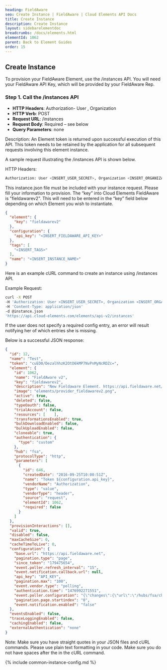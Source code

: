 ```yaml
---
heading: FieldAware
seo: Create Instance | FieldAware | Cloud Elements API Docs
title: Create Instance
description: Create Instance
layout: sidebarelementdoc
breadcrumbs: /docs/elements.html
elementId: 1062
parent: Back to Element Guides
order: 15
---
```


## Create Instance

To provision your FieldAware Element, use the /instances API.
You will need your FieldAware API Key, which will be provided by your FieldAware Rep.

### Step 1. Call the /instances API

* __HTTP Headers__: Authorization- User <user secret>, Organization <organization secret>
* __HTTP Verb__: POST
* __Request URL__: /instances
* __Request Body__: Required – see below
* __Query Parameters__: none

Description: An Element token is returned upon successful execution of this API. This token needs to be retained by the application for all subsequent requests involving this element instance.

A sample request illustrating the /instances API is shown below.

HTTP Headers:

```bash
Authorization: User <INSERT_USER_SECRET>, Organization <INSERT_ORGANIZATION_SECRET>

```
This instance.json file must be included with your instance request.  Please fill your information to provision.  The “key” into Cloud Elements FieldAware is "fieldawarev2".  This will need to be entered in the “key” field below depending on which Element you wish to instantiate.

```json
{
  "element": {
    "key": "fieldawarev2"
  },
  "configuration": {
    "api_key": "<INSERT_FIELDAWARE_API_KEY>"
  },
  "tags": [
    "<INSERT_TAGS>"
  ],
  "name": "<INSERT_INSTANCE_NAME>"
}
```

Here is an example cURL command to create an instance using /instances API.

Example Request:

```bash
curl -X POST
-H 'Authorization: User <INSERT_USER_SECRET>, Organization <INSERT_ORGANIZATION_SECRET>'
-H 'Content-Type: application/json'
-d @instance.json
'https://api.cloud-elements.com/elements/api-v2/instances'
```

If the user does not specify a required config entry, an error will result notifying her of which entries she is missing.

Below is a successful JSON response:

```json
{
  "id": 12,
  "name": "Test",
  "token": "cuED0/DezalhhzK2OtO6kMP7NvPnMyNcRDZc=",
  "element": {
    "id": 1062,
    "name": "FieldAware v2",
    "key": "fieldawarev2",
    "description": "New Fieldaware Element. https://api.fieldaware.net/doc/index.html",
    "image": "elements/provider_fieldawarev2.png",
    "active": true,
    "deleted": false,
    "typeOauth": false,
    "trialAccount": false,
    "resources": [    ],
    "transformationsEnabled": true,
    "bulkDownloadEnabled": false,
    "bulkUploadEnabled": false,
    "cloneable": true,
    "authentication": {
      "type": "custom"
    },
    "hub": "fsa",
    "protocolType": "http",
    "parameters": [
      {
        "id": 646,
        "createdDate": "2016-09-25T10:00:51Z",
        "name": "Token ${configuration.api_key}",
        "vendorName": "Authorization",
        "type": "value",
        "vendorType": "header",
        "source": "request",
        "elementId": 1062,
        "required": false
      }
    ]
  },
  "provisionInteractions": [],
  "valid": true,
  "disabled": false,
  "maxCacheSize": 0,
  "cacheTimeToLive": 0,
  "configuration": {
    "base.url": "https://api.fieldaware.net",
    "pagination.type": "page",
    "since_token": "179475654",
    "event.poller.refresh_interval": "15",
    "event.notification.callback.url": null,
    "api_key": "API_KEY",
    "pagination.max": "100",
    "event.vendor.type": "polling",
    "authentication.time": "1476992271551",
    "event.poller.configuration": "{\"changes\":{\"url\":\"/hubs/fsa/changes\",\"idField\":\"id\"}}",
    "pagination.page.startindex": "0",
    "event.notification.enabled": "false"
  },
  "eventsEnabled": false,
  "traceLoggingEnabled": false,
  "cachingEnabled": false,
  "externalAuthentication": "none"
}
```

Note:  Make sure you have straight quotes in your JSON files and cURL commands.  Please use plain text formatting in your code.  Make sure you do not have spaces after the in the cURL command.

{% include common-instance-config.md %}
